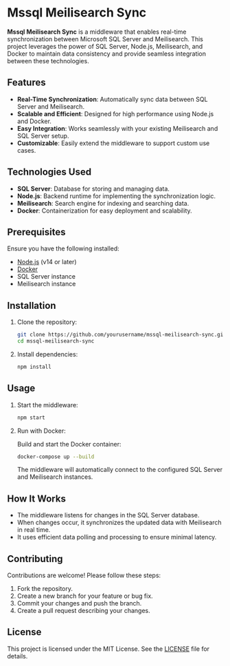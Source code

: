 # Mssql Meilisearch Sync

**Mssql Meilisearch Sync** is a middleware that enables real-time synchronization between Microsoft SQL Server and Meilisearch. This project leverages the power of SQL Server, Node.js, Meilisearch, and Docker to maintain data consistency and provide seamless integration between these technologies.

## Features

- **Real-Time Synchronization**: Automatically sync data between SQL Server and Meilisearch.
- **Scalable and Efficient**: Designed for high performance using Node.js and Docker.
- **Easy Integration**: Works seamlessly with your existing Meilisearch and SQL Server setup.
- **Customizable**: Easily extend the middleware to support custom use cases.

## Technologies Used

- **SQL Server**: Database for storing and managing data.
- **Node.js**: Backend runtime for implementing the synchronization logic.
- **Meilisearch**: Search engine for indexing and searching data.
- **Docker**: Containerization for easy deployment and scalability.

## Prerequisites

Ensure you have the following installed:

- [Node.js](https://nodejs.org/) (v14 or later)
- [Docker](https://www.docker.com/)
- SQL Server instance
- Meilisearch instance

## Installation

1. Clone the repository:

   ```bash
   git clone https://github.com/yourusername/mssql-meilisearch-sync.git
   cd mssql-meilisearch-sync
   ```

2. Install dependencies:

   ```bash
   npm install
   ```


## Usage

1. Start the middleware:

   ```bash
   npm start
   ```

2. Run with Docker:

   Build and start the Docker container:

   ```bash
   docker-compose up --build
   ```

   The middleware will automatically connect to the configured SQL Server and Meilisearch instances.

## How It Works

- The middleware listens for changes in the SQL Server database.
- When changes occur, it synchronizes the updated data with Meilisearch in real time.
- It uses efficient data polling and processing to ensure minimal latency.


## Contributing

Contributions are welcome! Please follow these steps:

1. Fork the repository.
2. Create a new branch for your feature or bug fix.
3. Commit your changes and push the branch.
4. Create a pull request describing your changes.

## License

This project is licensed under the MIT License. See the [LICENSE](LICENSE) file for details.

